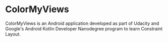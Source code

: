 # ColorMyViews

ColorMyViews is an Android application developed as part of Udacity and Google's Android Kotlin Developer Nanodegree program to learn Constraint Layout.